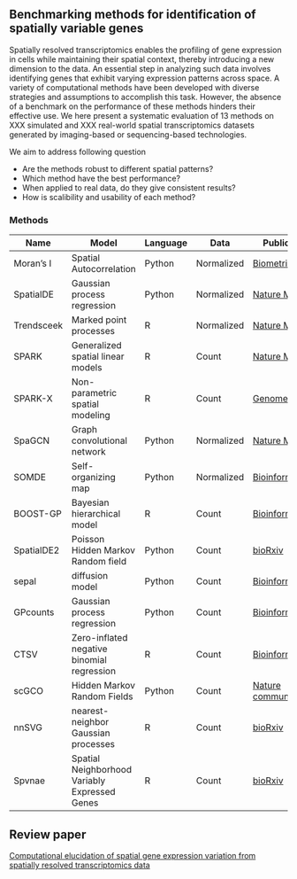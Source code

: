 ## Benchmarking methods for identification of spatially variable genes

Spatially resolved transcriptomics enables the profiling of gene expression in cells while maintaining their spatial context, thereby introducing a new dimension to the data. An essential step in analyzing such data involves identifying genes that exhibit varying expression patterns across space. A variety of computational methods have been developed with diverse strategies and assumptions to accomplish this task. However, the absence of a benchmark on the performance of these methods hinders their effective use. We here present a systematic evaluation of 13 methods on XXX simulated and XXX real-world spatial transcriptomics datasets generated by imaging-based or sequencing-based technologies.


We aim to address following question

* Are the methods robust to different spatial patterns?
* Which method have the best performance?
* When applied to real data, do they give consistent results?
* How is scalibility and usability of each method?

### Methods

| Name      | Model                      | Language | Data       | Publication     | Year  |
| ---       | ---                        | ---      | ---        | -----------     |-------|
| Moran’s I | Spatial Autocorrelation    | Python   | Normalized |  [Biometrika](https://academic.oup.com/biomet/article/37/1-2/17/194868) |  1950 |
| SpatialDE | Gaussian process regression| Python   | Normalized |  [Nature Methods](https://www.nature.com/articles/nmeth.4636) |  2018 |
| Trendsceek   | Marked point processes | R   | Normalized |  [Nature Methods](https://www.nature.com/articles/nmeth.4634) |  2018 |
| SPARK     | Generalized spatial linear models | R   | Count |  [Nature Methods](https://www.nature.com/articles/s41592-019-0701-7) |  2020 |
| SPARK-X   | Non-parametric spatial modeling | R   | Count |  [Genome Biology](https://genomebiology.biomedcentral.com/articles/10.1186/s13059-021-02404-0) |  2021 |
| SpaGCN   | Graph convolutional network | Python   | Normalized |  [Nature Methods](https://www.nature.com/articles/s41592-021-01255-8) |  2021 |
| SOMDE   | Self-organizing map | Python   | Normalized |  [Bioinformatics](https://academic.oup.com/bioinformatics/article/37/23/4392/6308937) |  2021 |
| BOOST-GP   | Bayesian hierarchical model | R   | Count |  [Bioinformatics](https://academic.oup.com/bioinformatics/article/37/22/4129/6306406) |  2021 |
| SpatialDE2 | Poisson Hidden Markov Random field | Python   | Count |  [bioRxiv](https://www.biorxiv.org/content/10.1101/2021.10.27.466045v2) |  2021 |
| sepal   | diffusion model | Python   | Count | [Bioinformatics](https://academic.oup.com/bioinformatics/article/37/17/2644/6168120?login=false) |  2021 |
| GPcounts   | Gaussian process regression | Python   | Count | [Bioinformatics](https://academic.oup.com/bioinformatics/article/37/21/3788/6313161) |  2022 |
| CTSV   | Zero-inflated negative binomial regression | R   | Count |  [Bioinformatics](https://academic.oup.com/bioinformatics/article/38/17/4135/6632658) |  2022 |
| scGCO   | Hidden Markov Random Fields | Python   | Count | [Nature communications](https://www.nature.com/articles/s41467-022-33182-3) |  2022 |
| nnSVG   | nearest-neighbor Gaussian processes | R   | Count | [bioRxiv](https://www.biorxiv.org/content/10.1101/2022.05.16.492124v1.full) |  2022 |
| Spvnae   | Spatial Neighborhood Variably Expressed Genes | R   | Count | [bioRxiv](https://www.biorxiv.org/content/10.1101/2023.02.08.527623v1.abstract) |  2023 |

## Review paper
[Computational elucidation of spatial gene expression variation from spatially resolved transcriptomics data](https://www.sciencedirect.com/science/article/pii/S2162253121003127)

